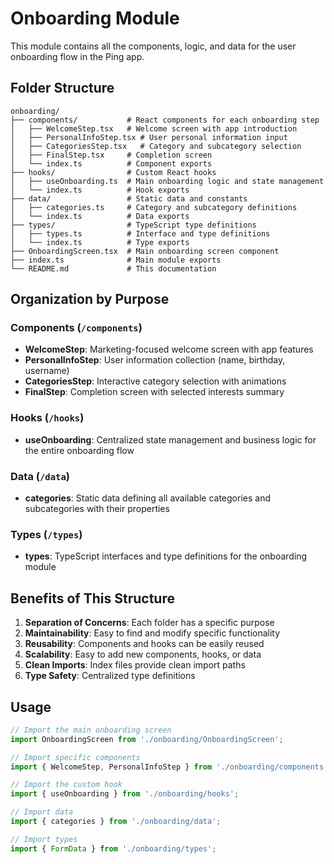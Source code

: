 # Onboarding Module

This module contains all the components, logic, and data for the user onboarding flow in the Ping app.

## Folder Structure

```
onboarding/
├── components/           # React components for each onboarding step
│   ├── WelcomeStep.tsx   # Welcome screen with app introduction
│   ├── PersonalInfoStep.tsx # User personal information input
│   ├── CategoriesStep.tsx   # Category and subcategory selection
│   ├── FinalStep.tsx     # Completion screen
│   └── index.ts          # Component exports
├── hooks/                # Custom React hooks
│   ├── useOnboarding.ts  # Main onboarding logic and state management
│   └── index.ts          # Hook exports
├── data/                 # Static data and constants
│   ├── categories.ts     # Category and subcategory definitions
│   └── index.ts          # Data exports
├── types/                # TypeScript type definitions
│   ├── types.ts          # Interface and type definitions
│   └── index.ts          # Type exports
├── OnboardingScreen.tsx  # Main onboarding screen component
├── index.ts              # Main module exports
└── README.md             # This documentation
```

## Organization by Purpose

### Components (`/components`)
- **WelcomeStep**: Marketing-focused welcome screen with app features
- **PersonalInfoStep**: User information collection (name, birthday, username)
- **CategoriesStep**: Interactive category selection with animations
- **FinalStep**: Completion screen with selected interests summary

### Hooks (`/hooks`)
- **useOnboarding**: Centralized state management and business logic for the entire onboarding flow

### Data (`/data`)
- **categories**: Static data defining all available categories and subcategories with their properties

### Types (`/types`)
- **types**: TypeScript interfaces and type definitions for the onboarding module

## Benefits of This Structure

1. **Separation of Concerns**: Each folder has a specific purpose
2. **Maintainability**: Easy to find and modify specific functionality
3. **Reusability**: Components and hooks can be easily reused
4. **Scalability**: Easy to add new components, hooks, or data
5. **Clean Imports**: Index files provide clean import paths
6. **Type Safety**: Centralized type definitions

## Usage

```typescript
// Import the main onboarding screen
import OnboardingScreen from './onboarding/OnboardingScreen';

// Import specific components
import { WelcomeStep, PersonalInfoStep } from './onboarding/components';

// Import the custom hook
import { useOnboarding } from './onboarding/hooks';

// Import data
import { categories } from './onboarding/data';

// Import types
import { FormData } from './onboarding/types';
``` 